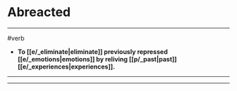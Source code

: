 # Abreacted
---
#verb
- **To [[e/_eliminate|eliminate]] previously repressed [[e/_emotions|emotions]] by reliving [[p/_past|past]] [[e/_experiences|experiences]].**
---
---
